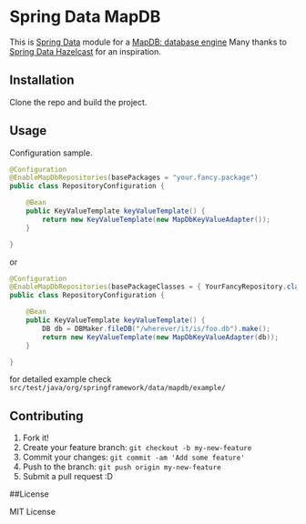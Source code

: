 # Spring Data MapDB

This is [Spring Data](http://projects.spring.io/spring-data/) module for a [MapDB: database engine](https://github.com/jankotek/mapdb)
Many thanks to [Spring Data Hazelcast](https://github.com/hazelcast/spring-data-hazelcast) for an inspiration.

## Installation

Clone the repo and build the project.

## Usage

Configuration sample.

```java
@Configuration
@EnableMapDbRepositories(basePackages = "your.fancy.package")
public class RepositoryConfiguration {

	@Bean
	public KeyValueTemplate keyValueTemplate() {
		return new KeyValueTemplate(new MapDbKeyValueAdapter());
	}

}
```

or 

```java
@Configuration
@EnableMapDbRepositories(basePackageClasses = { YourFancyRepository.class})
public class RepositoryConfiguration {

	@Bean
	public KeyValueTemplate keyValueTemplate() {
		DB db = DBMaker.fileDB("/wherever/it/is/foo.db").make();
		return new KeyValueTemplate(new MapDbKeyValueAdapter(db));
	}

}
```

for detailed example check `src/test/java/org/springframework/data/mapdb/example/`

## Contributing

1. Fork it!
2. Create your feature branch: `git checkout -b my-new-feature`
3. Commit your changes: `git commit -am 'Add some feature'`
4. Push to the branch: `git push origin my-new-feature`
5. Submit a pull request :D

##License

MIT License
